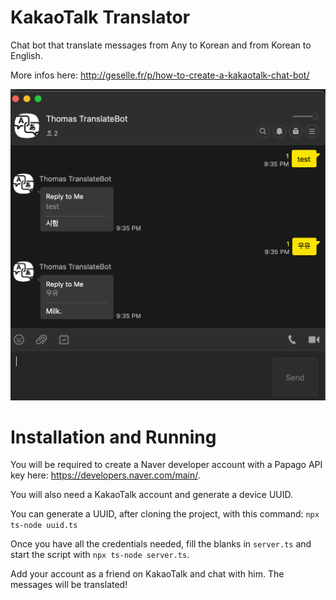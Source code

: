 # KakaoTalk Translator
Chat bot that translate messages from Any to Korean and from Korean to English.

More infos here: http://geselle.fr/p/how-to-create-a-kakaotalk-chat-bot/

![img.png](img.png)

# Installation and Running

You will be required to create a Naver developer account with a Papago API key here: https://developers.naver.com/main/.

You will also need a KakaoTalk account and generate a device UUID.

You can generate a UUID, after cloning the project, with this command: `npx ts-node uuid.ts`

Once you have all the credentials needed, fill the blanks in `server.ts` and start the script with `npx ts-node server.ts`.

Add your account as a friend on KakaoTalk and chat with him. The messages will be translated!
